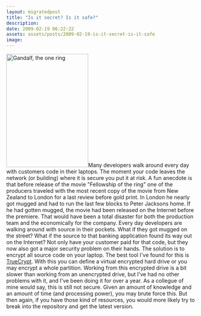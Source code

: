 ```yaml
---
layout: migratedpost
title: "Is it secret? Is it safe?"
description:
date: 2009-02-19 06:22:22
assets: assets/posts/2009-02-19-is-it-secret-is-it-safe
image: 
---
```


<p><img class="left size-medium wp-image-183" title="Gandalf, the one ring" src="http://litemedia.info/media/Default/Mint/gandalf4-217x300.jpg" alt="Gandalf, the one ring" width="217" height="300" />Many developers walk around every day with customers code in their laptops. The moment your code leaves the network (or building) where it is secure you put it at risk. A fun anecdote is that before release of the movie "Fellowship of the ring" one of the producers traveled with the most recent copy of the movie from New Zealand to London  for a last review before gold print. In London he nearly got mugged and had to run the last few blocks to Peter Jacksons home.  If he had gotten mugged, the movie had been released on the Internet before the premiere. That would have been a total disaster for both the production team and the economically for the company.  Every day developers are walking around with source in their pockets. What if they got mugged on the street? What if the source to that banking application found its way out on the Internet? Not only have your customer paid for that code, but they now also got a major security problem on their hands.  The solution is to encrypt all source code on your laptop. The best tool I've found for this is <a href="http://www.truecrypt.org/">TrueCrypt</a>. With this you can define a virtual encrypted hard drive or you may encrypt a whole partition.  Working from this encrypted drive is a bit slower than working from an unencrypted drive, but I've had no other problems with it, and I've been doing it for over a year. As a collegue of mine would say, this is still not secure. Given an amount of knowledge and an amount of time (and processing power), you may brute force this. But then again, if you have those kind of resources, you would more likely try to break into the repository and get the latest version.</p>
